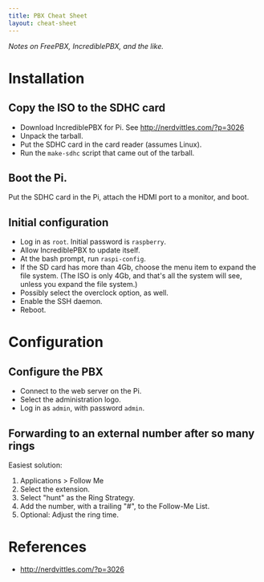```yaml
---
title: PBX Cheat Sheet
layout: cheat-sheet
---
```


*Notes on FreePBX, IncrediblePBX, and the like.*

# Installation

## Copy the ISO to the SDHC card

* Download IncrediblePBX for Pi. See <http://nerdvittles.com/?p=3026>
* Unpack the tarball.
* Put the SDHC card in the card reader (assumes Linux).
* Run the `make-sdhc` script that came out of the tarball.

## Boot the Pi.

Put the SDHC card in the Pi, attach the HDMI port to a monitor, and boot.

## Initial configuration

* Log in as `root`. Initial password is `raspberry`.
* Allow IncrediblePBX to update itself.
* At the bash prompt, run `raspi-config`.
* If the SD card has more than 4Gb, choose the menu item to expand the file
  system. (The ISO is only 4Gb, and that's all the system will see, unless
  you expand the file system.)
* Possibly select the overclock option, as well.
* Enable the SSH daemon.
* Reboot.

# Configuration

## Configure the PBX

* Connect to the web server on the Pi.
* Select the administration logo. 
* Log in as `admin`, with password `admin`.

## Forwarding to an external number after so many rings

Easiest solution:

1. Applications > Follow Me
2. Select the extension.
3. Select "hunt" as the Ring Strategy.
4. Add the number, with a trailing "#", to the Follow-Me List.
5. Optional: Adjust the ring time. 

# References

* <http://nerdvittles.com/?p=3026>

